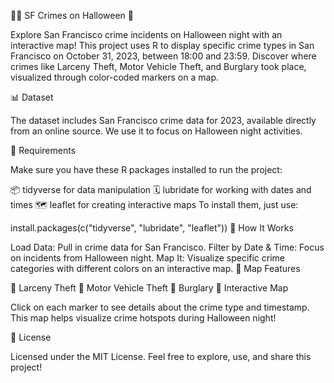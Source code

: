 🕵️‍♂️ SF Crimes on Halloween 🎃

Explore San Francisco crime incidents on Halloween night with an interactive map! This project uses R to display specific crime types in San Francisco on October 31, 2023, between 18:00 and 23:59. Discover where crimes like Larceny Theft, Motor Vehicle Theft, and Burglary took place, visualized through color-coded markers on a map.

📊 Dataset

The dataset includes San Francisco crime data for 2023, available directly from an online source. We use it to focus on Halloween night activities.

🔧 Requirements

Make sure you have these R packages installed to run the project:

📦 tidyverse for data manipulation
🗓 lubridate for working with dates and times
🗺 leaflet for creating interactive maps
To install them, just use:

install.packages(c("tidyverse", "lubridate", "leaflet"))
🚀 How It Works

Load Data: Pull in crime data for San Francisco.
Filter by Date & Time: Focus on incidents from Halloween night.
Map It: Visualize specific crime categories with different colors on an interactive map.
🎨 Map Features

🩷 Larceny Theft
💜 Motor Vehicle Theft
💙 Burglary
📍 Interactive Map

Click on each marker to see details about the crime type and timestamp. This map helps visualize crime hotspots during Halloween night!

🔗 License

Licensed under the MIT License. Feel free to explore, use, and share this project!
